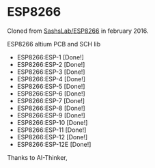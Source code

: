 # ESP8266

Cloned from [SashsLab/ESP8266](https://github.com/SashsLab/ESP8266) in february 2016.

ESP8266 altium PCB and SCH lib

- ESP8266:ESP-1   [Done!]
- ESP8266:ESP-2   [Done!]
- ESP8266:ESP-3   [Done!]
- ESP8266:ESP-4   [Done!]
- ESP8266:ESP-5   [Done!]
- ESP8266:ESP-6   [Done!]
- ESP8266:ESP-7   [Done!]
- ESP8266:ESP-8   [Done!]
- ESP8266:ESP-9   [Done!]
- ESP8266:ESP-10  [Done!]
- ESP8266:ESP-11  [Done!]
- ESP8266:ESP-12  [Done!]
- ESP8266:ESP-12E  [Done!]

Thanks to AI-Thinker,


